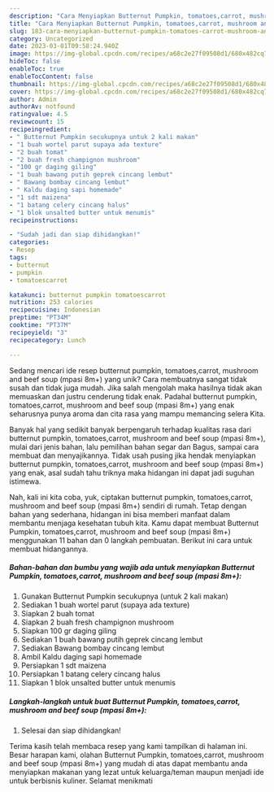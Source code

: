 ```yaml
---
description: "Cara Menyiapkan Butternut Pumpkin, tomatoes,carrot, mushroom and beef soup (mpasi 8m+) yang Mantap"
title: "Cara Menyiapkan Butternut Pumpkin, tomatoes,carrot, mushroom and beef soup (mpasi 8m+) yang Mantap"
slug: 183-cara-menyiapkan-butternut-pumpkin-tomatoes-carrot-mushroom-and-beef-soup-mpasi-8m-yang-mantap
category: Uncategorized
date: 2023-03-01T09:58:24.940Z
image: https://img-global.cpcdn.com/recipes/a68c2e27f09508d1/680x482cq70/butternut-pumpkin-tomatoescarrot-mushroom-and-beef-soup-mpasi-8m-foto-resep-utama.jpg
hideToc: false
enableToc: true
enableTocContent: false
thumbnail: https://img-global.cpcdn.com/recipes/a68c2e27f09508d1/680x482cq70/butternut-pumpkin-tomatoescarrot-mushroom-and-beef-soup-mpasi-8m-foto-resep-utama.jpg
cover: https://img-global.cpcdn.com/recipes/a68c2e27f09508d1/680x482cq70/butternut-pumpkin-tomatoescarrot-mushroom-and-beef-soup-mpasi-8m-foto-resep-utama.jpg
author: Admin
authorAv: notfound
ratingvalue: 4.5
reviewcount: 15
recipeingredient:
- " Butternut Pumpkin secukupnya untuk 2 kali makan"
- "1 buah wortel parut supaya ada texture"
- "2 buah tomat"
- "2 buah fresh champignon mushroom"
- "100 gr daging giling"
- "1 buah bawang putih geprek cincang lembut"
- " Bawang bombay cincang lembut"
- " Kaldu daging sapi homemade"
- "1 sdt maizena"
- "1 batang celery cincang halus"
- "1 blok unsalted butter untuk menumis"
recipeinstructions:

- "Sudah jadi dan siap dihidangkan!"
categories:
- Resep
tags:
- butternut
- pumpkin
- tomatoescarrot

katakunci: butternut pumpkin tomatoescarrot 
nutrition: 253 calories
recipecuisine: Indonesian
preptime: "PT34M"
cooktime: "PT37M"
recipeyield: "3"
recipecategory: Lunch

---
```





Sedang mencari ide resep butternut pumpkin, tomatoes,carrot, mushroom and beef soup (mpasi 8m+) yang unik? Cara membuatnya sangat tidak susah dan tidak juga mudah. Jika salah mengolah maka hasilnya tidak akan memuaskan dan justru cenderung tidak enak. Padahal butternut pumpkin, tomatoes,carrot, mushroom and beef soup (mpasi 8m+) yang enak seharusnya punya aroma dan cita rasa yang mampu memancing selera Kita.





Banyak hal yang sedikit banyak berpengaruh terhadap kualitas rasa dari butternut pumpkin, tomatoes,carrot, mushroom and beef soup (mpasi 8m+), mulai dari jenis bahan, lalu pemilihan bahan segar dan Bagus, sampai cara membuat dan menyajikannya. Tidak usah pusing jika hendak menyiapkan butternut pumpkin, tomatoes,carrot, mushroom and beef soup (mpasi 8m+) yang enak,      asal sudah tahu triknya maka hidangan ini dapat jadi suguhan istimewa.





















Nah, kali ini kita coba, yuk, ciptakan butternut pumpkin, tomatoes,carrot, mushroom and beef soup (mpasi 8m+) sendiri di rumah. Tetap dengan bahan yang sederhana, hidangan ini bisa memberi manfaat dalam membantu menjaga kesehatan tubuh kita. Kamu dapat membuat Butternut Pumpkin, tomatoes,carrot, mushroom and beef soup (mpasi 8m+) menggunakan 11 bahan dan 0 langkah pembuatan. Berikut ini cara untuk membuat hidangannya.

<!--inarticleads1-->

##### Bahan-bahan dan bumbu yang wajib ada untuk menyiapkan Butternut Pumpkin, tomatoes,carrot, mushroom and beef soup (mpasi 8m+):

1. Gunakan  Butternut Pumpkin secukupnya (untuk 2 kali makan)
1. Sediakan 1 buah wortel parut (supaya ada texture)
1. Siapkan 2 buah tomat
1. Siapkan 2 buah fresh champignon mushroom
1. Siapkan 100 gr daging giling
1. Sediakan 1 buah bawang putih geprek cincang lembut
1. Sediakan  Bawang bombay cincang lembut
1. Ambil  Kaldu daging sapi homemade
1. Persiapkan 1 sdt maizena
1. Persiapkan 1 batang celery cincang halus
1. Siapkan 1 blok unsalted butter untuk menumis




<!--inarticleads2-->

##### Langkah-langkah untuk buat Butternut Pumpkin, tomatoes,carrot, mushroom and beef soup (mpasi 8m+):


1. Selesai dan siap dihidangkan!



Terima kasih telah membaca resep yang kami tampilkan di halaman ini. Besar harapan kami, olahan Butternut Pumpkin, tomatoes,carrot, mushroom and beef soup (mpasi 8m+) yang mudah di atas dapat membantu anda menyiapkan makanan yang lezat untuk keluarga/teman maupun menjadi ide untuk berbisnis kuliner. Selamat menikmati

